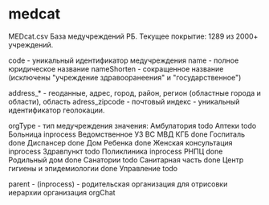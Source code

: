 # medcat

MEDcat.csv
База медучреждений РБ. Текущее покрытие: 1289 из 2000+ учреждений.

code - уникальный идентификатор медучреждения
name - полное юридическое название
nameShorten - сокращенное название (исключены "учреждение здравооранеения" и "государственное")

address_*  - геоданные, адрес, город, район, регион (областные города и области), область 
adress_zipcode - почтовый индекс - уникальный идентификатор геолокации.

orgType - тип медучреждения
значения:
  Амбулатория todo
  Аптеки todo
  Больница inprocess
  Ведомственное УЗ ВС МВД КГБ done
  Госпиталь done
  Диспансер done 
  Дом Ребенка done
  Женская консультация inprocess
  Здравпункт todo
  Поликлиника inprocess
  РНПЦ done
  Родильный дом done 
  Санатории todo
  Санитарная часть done
  Центр гигиены и эпидемиологии done
  Управление todo
  
  parent - (inprocess) - родительская организация для отрисовки иерархии организация orgChat 
